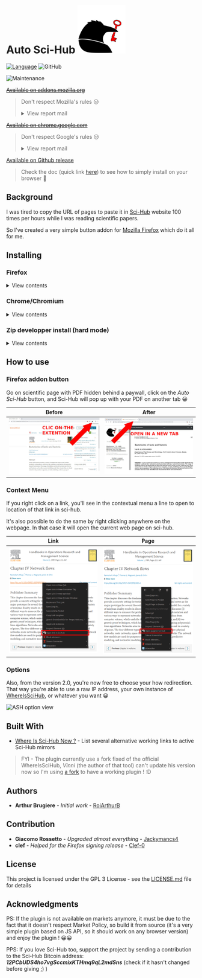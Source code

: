 # Auto Sci-Hub ![Auto Sci-Hub Logo](https://raw.githubusercontent.com/RoiArthurB/Side-Auto_Sci-Hub/master/icons/logo-128.png)

[![Language](https://img.shields.io/badge/language-JavaScript-brightgreen.svg)](https://developer.mozilla.org/en-US/docs/Web/JavaScript)
![GitHub](https://img.shields.io/github/license/RoiArthurB/Side-Auto_Sci-Hub.svg) 

![Maintenance](https://img.shields.io/maintenance/yes/2020.svg)

[~~Available on addons.mozilla.org~~](https://addons.mozilla.org/en-US/firefox/addon/auto-sci-hub/)

> Don't respect Mozilla's rules 😒
> <details><summary>View report mail</summary>
> Dear contributor,
>
> We received a notification under Mozilla’s Digital Millennium Copyright Act (“DMCA”) and Trademark policy (https://www.mozilla.org/about/legal/report-infringement/) complaining of allegedly infringing activity by you on our service at https://addons.mozilla.org/en-US/firefox/addon/auto-sci-hub. We have removed or disabled access to your add-on identified by the claimant as infringing the claimant's trademark.
>
> The notice included the following report:
>
> From DeVore & DeMarco LLP:
>
> We are litigation counsel for Elsevier Inc., a leading publisher of scientific, engineering, and medical books and journals. Elsevier provides , among other things, the ScienceDirect platform, through which it distributes scientific journal articles in which it holds the copyright. In order to protect its copyright interest in those articles, Elsevier brought a civil action against a number of websites commonly known as "Sci-Hub" and "LibGen" or "Library Genesis" and their respective mirrors which engage in the large-scale infringement of those copyrights. On June 21, 2017, Elsevier obtained a judgement against those websites which, among other things, enjoined the websites, their operators, and anyone acting in concert with them, from infringing Elsevier' s copyrighted works or assisting others in doing so.
>
> We write to inform you of the presence of a number of add-ons for the Firefox web browser which are designed specifically to assist their users in infringing Elsevier 's (and other publisher') copyrights through the websites operated by the defendants in the above-mentioned civil action. We request that these extensions be removed from the Firefox Browser Add-Ons website (addons.mozilla.org) because they (1) violate the DMCA, including Section 1201 (circumvention of copyright protection systems); (2) operate in concert with the defendants in the above-mentioned civil action to violate Elsevier's copyrights in violation of the court 's order enjoining such conduct; and (3) are manifestly in violation of Mozilla's Conditions of Use (https://www.mozilla.om:/enUS/about/legal /acceptable-useD which expressly prohibit, among other things, illegal content and content which violates the copyright or other intellectual property rights of others. We therefore request that the following add-ons be promptly removed.
> </details>

[~~Available on chrome.google.com~~](https://chrome.google.com/webstore/detail/auto-sci-hub/nlogbpfgpkffmombiknfdoogphkimmmd/related?hl=en-US&authuser=0) 

> Don't respect Google's rules 😒
>
> <details><summary>View report mail</summary>
> Dear developer,
> 
> Your Google Chrome item "Auto Sci-Hub" with the ID nlogbpfgpkffmombiknfdoogphkimmmd did not comply with our rules and has been removed from the Chrome Web Store.
> 
> Your item did not comply with the following section of our Program Rules :
> 
> "Content Rules"
> 
> * We do not authorize products or services that facilitate unauthorized access to the content of websites that bypass paywalls.
> 
> 
> Once your item complies with the Chrome Web Store rules, you will be able to request that it be republished on the Chrome Web Store Developer Dashboard. Before publishing it again, we will check if it is compliant.
> 
> Please respond to this email if you have any questions about its content. The Chrome Web Store Developer Support team will contact you to follow up on your request.
> 
> 
> Important Note :
> 
> Repeated or harmful non-compliance with the Chrome Web Store rules can lead to suspension of your developer account or banning from using the Chrome Web Store platform.
> 
> It may also lead to the suspension of related Google services associated with your Google Account.
> 
> 
> Sincerely,
> 
> Chrome Web Store Developer Support
> </details>

[Available on Github release](https://github.com/RoiArthurB/Side-Auto_Sci-Hub/releases/latest)

> Check the doc (quick link [here](https://roiarthurb.github.io/Side-Auto_Sci-Hub/#installing)) to see how to simply install on your browser 🐻

## Background

I was tired to copy the URL of pages to paste it in [Sci-Hub](https://en.wikipedia.org/wiki/Sci-Hub) website 100 times per hours while I was reading scientific papers. 

So I've created a very simple button addon for [Mozilla Firefox](https://www.mozilla.org/en-US/firefox/) which do it all for me.

## Installing

### Firefox

<details>
  <summary>View contents</summary>
  <ol>
    <li>Download the <code>.xpi</code> file from the <a href="https://github.com/RoiArthurB/Side-Auto_Sci-Hub/releases">latest release</a></li>
    <li>Click the <em>Continue to install</em> pop-up button</li>
    <li>Enjoy the plugin <g-emoji class="g-emoji" alias="bear" fallback-src="https://github.githubassets.com/images/icons/emoji/unicode/1f43b.png"><img class="emoji" alt="bear" src="https://github.githubassets.com/images/icons/emoji/unicode/1f43b.png" width="20" height="20"></g-emoji></li>
  </ol>
</details>
  
### Chrome/Chromium

<details>
  <summary>View contents</summary>
  <ol>
    <li>Download the <code>.crx</code> file from the <a href="https://github.com/RoiArthurB/Side-Auto_Sci-Hub/releases">latest release</a></li>
    <li>Open the chrome://extensions/ link</li>
    <li>Enable the <code>Developer Mode</code></li>
    <li>Drag and drop the downloaded crx file in the browser window</li>
    <li>Click the <em>Add extension</em> pop-up button</li>
    <li>Enjoy the plugin <g-emoji class="g-emoji" alias="bear" fallback-src="https://github.githubassets.com/images/icons/emoji/unicode/1f43b.png"><img class="emoji" alt="bear" src="https://github.githubassets.com/images/icons/emoji/unicode/1f43b.png" width="20" height="20"></g-emoji></li>
  </ol>
</details>

### Zip developper install (hard mode)

<details>
  <summary>View contents</summary>
  <h4><a id="user-content-firefox-1" class="anchor" aria-hidden="true" href="#firefox-1"><svg class="octicon octicon-link" viewBox="0 0 16 16" version="1.1" width="16" height="16" aria-hidden="true"><path fill-rule="evenodd" d="M7.775 3.275a.75.75 0 001.06 1.06l1.25-1.25a2 2 0 112.83 2.83l-2.5 2.5a2 2 0 01-2.83 0 .75.75 0 00-1.06 1.06 3.5 3.5 0 004.95 0l2.5-2.5a3.5 3.5 0 00-4.95-4.95l-1.25 1.25zm-4.69 9.64a2 2 0 010-2.83l2.5-2.5a2 2 0 012.83 0 .75.75 0 001.06-1.06 3.5 3.5 0 00-4.95 0l-2.5 2.5a3.5 3.5 0 004.95 4.95l1.25-1.25a.75.75 0 00-1.06-1.06l-1.25 1.25a2 2 0 01-2.83 0z"></path></svg></a>Firefox</h4>

  <p>Open the debug page on the addon section</p>
  <pre><code>about:debugging#addons</code></pre>
  <blockquote>
    <p>Depending on your version of Firefox, this link may redirect you somewhere else. e.g. Ff 71 =&gt; <code>about:debugging#/runtime/this-firefox</code></p>
  </blockquote>
  <p>From that webpage, press the bug button <strong>Load Temporary Addon-On...</strong> and choose the <em>manifest.json</em>.</p>
  <h3><a id="user-content-chromechromium-1" class="anchor" aria-hidden="true" href="#chromechromium-1"><svg class="octicon octicon-link" viewBox="0 0 16 16" version="1.1" width="16" height="16" aria-hidden="true"><path fill-rule="evenodd" d="M7.775 3.275a.75.75 0 001.06 1.06l1.25-1.25a2 2 0 112.83 2.83l-2.5 2.5a2 2 0 01-2.83 0 .75.75 0 00-1.06 1.06 3.5 3.5 0 004.95 0l2.5-2.5a3.5 3.5 0 00-4.95-4.95l-1.25 1.25zm-4.69 9.64a2 2 0 010-2.83l2.5-2.5a2 2 0 012.83 0 .75.75 0 001.06-1.06 3.5 3.5 0 00-4.95 0l-2.5 2.5a3.5 3.5 0 004.95 4.95l1.25-1.25a.75.75 0 00-1.06-1.06l-1.25 1.25a2 2 0 01-2.83 0z"></path></svg></a>Chrome/Chromium</h3>
  <ol>
    <li>Download and extract the latest zip from <a href="https://github.com/RoiArthurB/Side-Auto_Sci-Hub/releases">https://github.com/RoiArthurB/Side-Auto_Sci-Hub/releases</a></li>
    <li>Delete _config.yml from the folder (Chrome doesn't like reading files starting with _ for some reason but this file is for <a href="https://roiarthurb.github.io/Side-Auto_Sci-Hub/" rel="nofollow">the GitHub Pages site</a> so removing it isn't an issue)</li>
    <li>Go to Chrome's extensions page, enable Developer Mode</li>
    <li>Click Load unpacked, and select the extracted zip folder.</li>
  </ol>
  <p>You'll also need to right click the Open in Sci Hub toolbar icon now, click Options, then change the URL to another Sci-Hub mirror because whereisscihub.now.sh is down.</p>
  <p>Also, as written above, the plugin is not (and will never be) on the chrome store because it doesn't respect <a href="https://developer.chrome.com/webstore/program_policies#content_policies" rel="nofollow">it's policy</a></p>
  <blockquote>
    <p>Prohibited Products:</p>
    <p>We don't allow products or services that:</p>
    <ul>
      <li><strong>Facilitate unauthorized access to content on websites, such as circumventing paywalls or login restrictions</strong></li>
      <li>Encourage, facilitate, or enable the unauthorized access, download, or streaming of copyrighted content or media</li>
      <li>Mine cryptocurrency</li>
    </ul>
  </blockquote>
</details>

## How to use

### Firefox addon button

Go on scientific page with PDF hidden behind a paywall, click on the _Auto Sci-Hub_ button, and Sci-Hub will pop up with your PDF on another tab 😀

Before | After
--- | ---
![Before screen](https://raw.githubusercontent.com/RoiArthurB/Side-Auto_Sci-Hub/master/ressources/before.jpg) | ![After screen](https://raw.githubusercontent.com/RoiArthurB/Side-Auto_Sci-Hub/master/ressources/after.jpg)

### Context Menu

If you right click on a link, you'll see in the contextual menu a line to open to location of that link in sci-hub.

It's also possible to do the same by right clicking anywhere on the webpage. In that case it will open the current web page on sci-hub.

Link | Page
--- | ---
![contextual link](https://raw.githubusercontent.com/RoiArthurB/Side-Auto_Sci-Hub/master/ressources/link.png) | ![contextual page](https://raw.githubusercontent.com/RoiArthurB/Side-Auto_Sci-Hub/master/ressources/page.png)

<!-- A huge thanks to @Jackymancs4 for that awesome work ! :D -->

### Options

Also, from the version 2.0, you're now free to choose your how redirection. That way you're able to use a raw IP address, your own instance of [WhereIsSciHub](https://gitlab.com/Flockademic/whereisscihub), or whatever you want 😀

![ASH option view](https://user-images.githubusercontent.com/6759913/73458392-7caa6d80-4375-11ea-96b9-a25a754c6707.png)

## Built With
* [Where Is Sci-Hub Now ?](https://whereisscihub.now.sh/) - List several alternative working links to active Sci-Hub mirrors

> FYI - The plugin currently use a fork fixed of the official WhereIsSciHub, _Vinni_ (the author of that tool) can't update his version now so I'm using [a fork](https://gitlab.com/Flockademic/whereisscihub/-/merge_requests/4) to have a working plugin ! :D 

## Authors

* **Arthur Brugiere** - *Initial work* - [RoiArthurB](https://github.com/RoiArthurB)

## Contribution

* **Giacomo Rossetto** - *Upgraded almost everything* - [Jackymancs4](https://github.com/Jackymancs4)
* **clef** - *Helped for the Firefox signing release* - [Clef-0](https://github.com/Clef-0)

## License

This project is licensed under the GPL 3 License - see the [LICENSE.md](LICENSE.md) file for details

## Acknowledgments

PS: If the plugin is not available on markets anymore, it must be due to the fact that it doesn't respect Market Policy, so build it from source (it's a very simple plugin based on JS API, so it should work on any browser version) and enjoy the plugin ! 😀😀

PPS: If you love Sci-Hub too, support the project by sending a contribution to the Sci-Hub Bitcoin address: ***12PCbUDS4ho7vgSccmixKTHmq9qL2mdSns*** (check if it hasn't changed before giving ;) )

